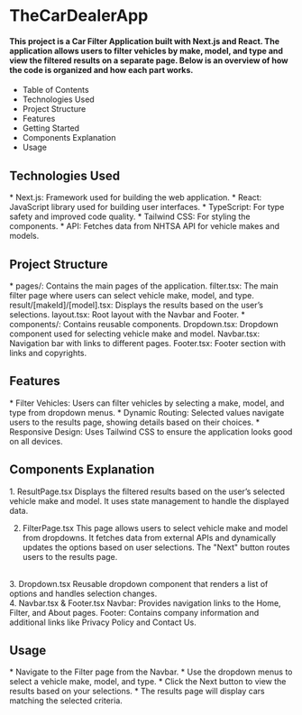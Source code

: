 <h1>TheCarDealerApp</h1>

<h4>This project is a Car Filter Application built with Next.js and React. The application allows users to filter vehicles by make, model, and type and view the filtered results on a separate page. Below is an overview of how the code is organized and how each part works.</h4>

* Table of Contents
* Technologies Used
* Project Structure
* Features
* Getting Started
* Components Explanation
* Usage<br>
<h2>Technologies Used</h2>
* Next.js: Framework used for building the web application.
* React: JavaScript library used for building user interfaces.
* TypeScript: For type safety and improved code quality.
* Tailwind CSS: For styling the components.
* API: Fetches data from NHTSA API for vehicle makes and models.
<br>
<h2>Project Structure</h2>
* pages/: Contains the main pages of the application.
    filter.tsx: The main filter page where users can select vehicle make, model, and type.
    result/[makeId]/[model].tsx: Displays the results based on the user’s selections.
    layout.tsx: Root layout with the Navbar and Footer.
* components/: Contains reusable components.
    Dropdown.tsx: Dropdown component used for selecting vehicle make and model.
    Navbar.tsx: Navigation bar with links to different pages.
    Footer.tsx: Footer section with links and copyrights.<br>
<h2>Features</h2>
* Filter Vehicles: Users can filter vehicles by selecting a make, model, and type from dropdown menus.
* Dynamic Routing: Selected values navigate users to the results page, showing details based on their choices.
* Responsive Design: Uses Tailwind CSS to ensure the application looks good on all devices.

<h2>Components Explanation</h2>
1. ResultPage.tsx
Displays the filtered results based on the user’s selected vehicle make and model. It uses state management to handle the displayed data.<br>

2. FilterPage.tsx
This page allows users to select vehicle make and model from dropdowns. It fetches data from external APIs and dynamically updates the options based on user selections. The "Next" button routes users to the results page.
<br>
3. Dropdown.tsx
Reusable dropdown component that renders a list of options and handles selection changes.
<br>
4. Navbar.tsx & Footer.tsx
Navbar: Provides navigation links to the Home, Filter, and About pages.
Footer: Contains company information and additional links like Privacy Policy and Contact Us.<br>
<h2>Usage</h2>
 * Navigate to the Filter page from the Navbar.
 * Use the dropdown menus to select a vehicle make, model, and type.
 * Click the Next button to view the results based on your selections.
 * The results page will display cars matching the selected criteria.

